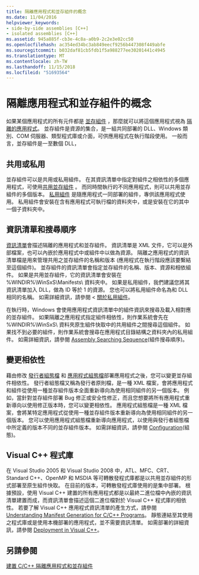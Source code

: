 ```yaml
---
title: 隔離應用程式和並存組件的概念
ms.date: 11/04/2016
helpviewer_keywords:
- side-by-side assemblies [C++]
- isolated assemblies [C++]
ms.assetid: 945a885f-cb3e-4c8a-a0b9-2c2e3e02cc50
ms.openlocfilehash: ac354ed34bc3ab849eecf9256b447308f449abfe
ms.sourcegitcommit: b032daf81cb5fdb1f5a988277ee30201441c4945
ms.translationtype: MT
ms.contentlocale: zh-TW
ms.lasthandoff: 11/15/2018
ms.locfileid: "51693564"
---
```

# <a name="concepts-of-isolated-applications-and-side-by-side-assemblies"></a>隔離應用程式和並存組件的概念

如果某個應用程式的所有元件都是 [並存組件](/windows/desktop/SbsCs/isolated-applications) ，那麼就可以將這個應用程式視為 [隔離的應用程式](/windows/desktop/SbsCs/about-side-by-side-assemblies-)。 並存組件是資源的集合，是一組共同部署的 DLL、Windows 類別、COM 伺服器、類型程式庫或介面，可供應用程式在執行階段使用。 一般而言，並存組件是一至數個 DLL，

## <a name="shared-or-private"></a>共用或私用

並存組件可以是共用或私用組件。 在其資訊清單中指定對組件之相依性的多個應用程式，可使用[共用並存組件](https://msdn.microsoft.com/library/aa375996.aspx) 。 而同時間執行的不同應用程式，則可以共用並存組件的多個版本。 [私用組件](/windows/desktop/SbsCs/about-private-assemblies-) 是隨應用程式一同部署的組件，專供該應用程式使用。 私用組件會安裝在含有應用程式可執行檔的資料夾中，或是安裝在它的其中一個子資料夾中。

## <a name="manifests-and-search-order"></a>資訊清單和搜尋順序

[資訊清單](/windows/desktop/sbscs/manifests)會描述隔離的應用程式和並存組件。 資訊清單是 XML 文件，它可以是外部檔案，也可以內嵌於應用程式中或組件中以做為資源。 隔離之應用程式的資訊清單檔是用來管理共用之並存組件的名稱和版本 (應用程式在執行階段應該要繫結至這個組件)。 並存組件的資訊清單會指定並存組件的名稱、版本、資源和相依組件。 如果是共用並存組件，它的資訊清單會安裝在 %WINDIR%\WinSxS\Manifests\ 資料夾中。 如果是私用組件，我們建議您將其資訊清單加入 DLL，做為 ID 等於 1 的資源。 您也可以將私用組件命名為和 DLL 相同的名稱。 如需詳細資訊，請參閱 <<c0> [ 關於私用組件](/windows/desktop/SbsCs/about-private-assemblies-)。

在執行時，Windows 會使用應用程式資訊清單中的組件資訊來搜尋及載入相對應的並存組件。 如果隔離之應用程式指定組件相依性，則作業系統會先在 %WINDIR%\WinSxS\ 資料夾原生組件快取中的共用組件之間搜尋這個組件。 如果找不到必要的組件，則作業系統會搜尋在應用程式目錄結構之資料夾內的私用組件。 如需詳細資訊，請參閱 [Assembly Searching Sequence](/windows/desktop/SbsCs/assembly-searching-sequence)(組件搜尋順序)。

## <a name="changing-dependencies"></a>變更相依性

藉由修改 [發行者組態檔](/windows/desktop/SbsCs/publisher-configuration-files) 和 [應用程式組態檔](/windows/desktop/SbsCs/application-configuration-files)部署應用程式之後，您可以變更並存組件相依性。 發行者組態檔又稱為發行者原則檔，是一種 XML 檔案，會將應用程式和組件從使用一種並存組件版本全面重新導向為使用相同組件的另一個版本。 例如，當針對並存組件部署 Bug 修正或安全性修正，而且您想要將所有應用程式重新導向以使用修正版本時，您可以變更相依性。 應用程式組態檔是一種 XML 檔案，會將某特定應用程式從使用一種並存組件版本重新導向為使用相同組件的另一個版本。 您可以使用應用程式組態檔重新導向應用程式，以使用與發行者組態檔中所定義的版本不同的並存組件版本。 如需詳細資訊，請參閱 [Configuration](/windows/desktop/SbsCs/configuration)(組態)。

## <a name="visual-c-libraries"></a>Visual C++ 程式庫

在 Visual Studio 2005 和 Visual Studio 2008 中，ATL、MFC、CRT、Standard C++、OpenMP 和 MSDIA 等可轉散發程式庫都是以共用並存組件的形式部署至原生組件快取。 在目前的版本，可轉散發程式庫使用的是集中部署。 根據預設，使用 Visual C++ 建置的所有應用程式都是以最終二進位檔中內嵌的資訊清單建置而成，而資訊清單會描述這個二進位檔對於 Visual C++ 程式庫的相依性。 若要了解 Visual C++ 應用程式資訊清單的產生方式，請參閱 [Understanding Manifest Generation for C/C++ Programs](../build/understanding-manifest-generation-for-c-cpp-programs.md)。 靜態連結至其使用之程式庫或是使用本機部署的應用程式，並不需要資訊清單。 如需部署的詳細資訊，請參閱 [Deployment in Visual C++](../ide/deployment-in-visual-cpp.md)。

## <a name="see-also"></a>另請參閱

[建置 C/C++ 隔離應用程式和並存組件](../build/building-c-cpp-isolated-applications-and-side-by-side-assemblies.md)